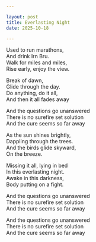 ```yaml
---

layout: post
title: Everlasting Night
date: 2025-10-18

---
```


Used to run marathons,  
And drink Irn Bru.  
Walk for miles and miles,  
Rise early, enjoy the view.  


Break of dawn,  
Glide through the day.  
Do anything, do it all,  
And then it all fades away  


And the questions go unanswered  
There is no surefire set solution  
And the cure seems so far away  


As the sun shines brightly,  
Dappling through the trees.  
And the birds glide skyward,  
On the breeze.  


Missing it all, lying in bed  
In this everlasting night.  
Awake in this darkness,  
Body putting on a fight.  


And the questions go unanswered  
There is no surefire set solution  
And the cure seems so far away  


And the questions go unanswered  
There is no surefire set solution  
And the cure seems so far away  
